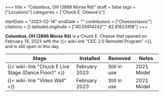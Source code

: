 +++
title = "Columbus, OH (3886 Morse Rd)"
draft = false
tags = ["Locations"]
categories = ["Chuck E. Cheese's"]


startDate = "2023-02-14"
endDate = ""
contributors = ["Cheeseclassic"]
citations = []
latitudeLongitude = ["40.05914242","-82.91623198"]
+++

**Columbus, OH (3886 Morse Rd)** is a Chuck E. Cheese that opened on February 14, 2023 with the {{< wiki-link "CEC 2.0 Remodel Program" >}}, and is still open to this day.

| Stage                                                      | Installed     | Removed      | Notes      |
|------------------------------------------------------------|---------------|--------------|------------|
| {{< wiki-link "Chuck E Live Stage (Dance Floor)" >}} | February 2023 | Still in use | 2021 Model |
| {{< wiki-link "Video Wall" >}}                       | February 2023 | Still in use | 2021 Model |